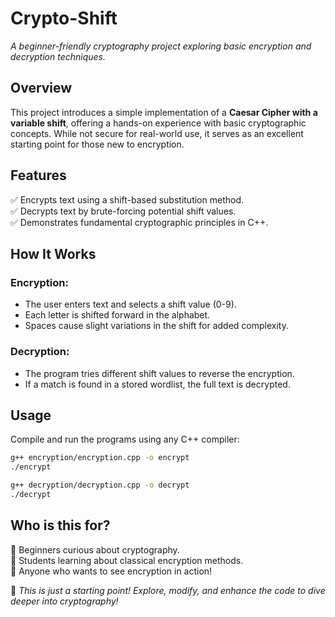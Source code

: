 # Crypto-Shift
*A beginner-friendly cryptography project exploring basic encryption and decryption techniques.*  

## Overview  
This project introduces a simple implementation of a **Caesar Cipher with a variable shift**, offering a hands-on experience with basic cryptographic concepts. While not secure for real-world use, it serves as an excellent starting point for those new to encryption.  

## Features  
✅ Encrypts text using a shift-based substitution method.  
✅ Decrypts text by brute-forcing potential shift values.  
✅ Demonstrates fundamental cryptographic principles in C++.  


## How It Works  
### Encryption:  
- The user enters text and selects a shift value (0-9).  
- Each letter is shifted forward in the alphabet.  
- Spaces cause slight variations in the shift for added complexity.  

### Decryption:  
- The program tries different shift values to reverse the encryption.  
- If a match is found in a stored wordlist, the full text is decrypted.  

## Usage  
Compile and run the programs using any C++ compiler:  
```sh
g++ encryption/encryption.cpp -o encrypt
./encrypt
```
```sh
g++ decryption/decryption.cpp -o decrypt
./decrypt
```

## Who is this for?  
🔹 Beginners curious about cryptography.  
🔹 Students learning about classical encryption methods.  
🔹 Anyone who wants to see encryption in action!  

🚀 *This is just a starting point! Explore, modify, and enhance the code to dive deeper into cryptography!*  
